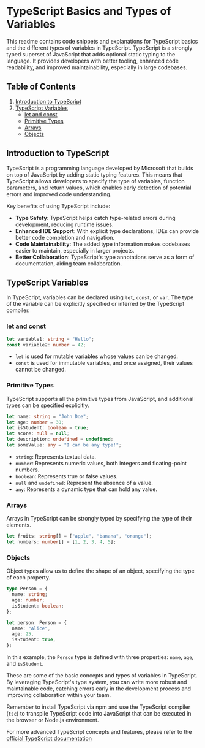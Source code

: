 # TypeScript Basics and Types of Variables

This readme contains code snippets and explanations for TypeScript basics and the different types of variables in TypeScript. TypeScript is a strongly typed superset of JavaScript that adds optional static typing to the language. It provides developers with better tooling, enhanced code readability, and improved maintainability, especially in large codebases.

## Table of Contents

1. [Introduction to TypeScript](#introduction-to-typescript)
2. [TypeScript Variables](#typescript-variables)
   - [let and const](#let-and-const)
   - [Primitive Types](#primitive-types)
   - [Arrays](#arrays)
   - [Objects](#objects)

## Introduction to TypeScript

TypeScript is a programming language developed by Microsoft that builds on top of JavaScript by adding static typing features. This means that TypeScript allows developers to specify the type of variables, function parameters, and return values, which enables early detection of potential errors and improved code understanding.

Key benefits of using TypeScript include:

- **Type Safety**: TypeScript helps catch type-related errors during development, reducing runtime issues.
- **Enhanced IDE Support**: With explicit type declarations, IDEs can provide better code completion and navigation.
- **Code Maintainability**: The added type information makes codebases easier to maintain, especially in larger projects.
- **Better Collaboration**: TypeScript's type annotations serve as a form of documentation, aiding team collaboration.

## TypeScript Variables

In TypeScript, variables can be declared using `let`, `const`, or `var`. The type of the variable can be explicitly specified or inferred by the TypeScript compiler.

### let and const

```typescript
let variable1: string = "Hello";
const variable2: number = 42;
```

- `let` is used for mutable variables whose values can be changed.
- `const` is used for immutable variables, and once assigned, their values cannot be changed.

### Primitive Types

TypeScript supports all the primitive types from JavaScript, and additional types can be specified explicitly.

```typescript
let name: string = "John Doe";
let age: number = 30;
let isStudent: boolean = true;
let score: null = null;
let description: undefined = undefined;
let someValue: any = "I can be any type!";
```

- `string`: Represents textual data.
- `number`: Represents numeric values, both integers and floating-point numbers.
- `boolean`: Represents true or false values.
- `null` and `undefined`: Represent the absence of a value.
- `any`: Represents a dynamic type that can hold any value.

### Arrays

Arrays in TypeScript can be strongly typed by specifying the type of their elements.

```typescript
let fruits: string[] = ["apple", "banana", "orange"];
let numbers: number[] = [1, 2, 3, 4, 5];
```

### Objects

Object types allow us to define the shape of an object, specifying the type of each property.

```typescript
type Person = {
  name: string;
  age: number;
  isStudent: boolean;
};

let person: Person = {
  name: "Alice",
  age: 25,
  isStudent: true,
};
```

In this example, the `Person` type is defined with three properties: `name`, `age`, and `isStudent`.

These are some of the basic concepts and types of variables in TypeScript. By leveraging TypeScript's type system, you can write more robust and maintainable code, catching errors early in the development process and improving collaboration within your team.

Remember to install TypeScript via npm and use the TypeScript compiler (`tsc`) to transpile TypeScript code into JavaScript that can be executed in the browser or Node.js environment.

For more advanced TypeScript concepts and features, please refer to the [official TypeScript documentation ](https://www.typescriptlang.org/docs/handbook/typescript-from-scratch.html)
